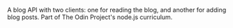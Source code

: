 A blog API with two clients: one for reading the blog, and another for adding blog posts. Part of The Odin Project's node.js curriculum.